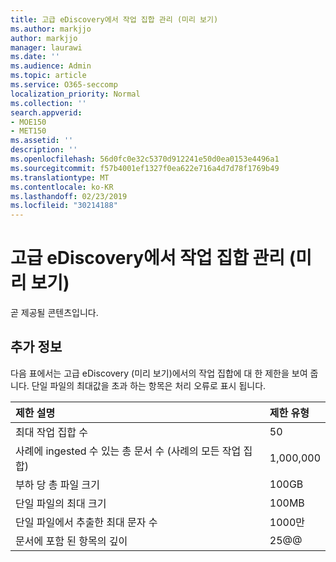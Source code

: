 ```yaml
---
title: 고급 eDiscovery에서 작업 집합 관리 (미리 보기)
ms.author: markjjo
author: markjjo
manager: laurawi
ms.date: ''
ms.audience: Admin
ms.topic: article
ms.service: O365-seccomp
localization_priority: Normal
ms.collection: ''
search.appverid:
- MOE150
- MET150
ms.assetid: ''
description: ''
ms.openlocfilehash: 56d0fc0e32c5370d912241e50d0ea0153e4496a1
ms.sourcegitcommit: f57b4001ef1327f0ea622e716a4d7d78f1769b49
ms.translationtype: MT
ms.contentlocale: ko-KR
ms.lasthandoff: 02/23/2019
ms.locfileid: "30214188"
---
```

# <a name="manage-working-sets-in-advanced-ediscovery-preview"></a>고급 eDiscovery에서 작업 집합 관리 (미리 보기)  

곧 제공될 콘텐츠입니다.

## <a name="more-information"></a>추가 정보

다음 표에서는 고급 eDiscovery (미리 보기)에서의 작업 집합에 대 한 제한을 보여 줍니다.  단일 파일의 최대값을 초과 하는 항목은 처리 오류로 표시 됩니다.
    
  |**제한 설명**|**제한 유형**|
  |:-----|:-----|
  |최대 작업 집합 수  <br/> |50  <br/> |
  |사례에 ingested 수 있는 총 문서 수 (사례의 모든 작업 집합)  <br/> |1,000,000  <br/> |
  |부하 당 총 파일 크기  <br/> |100GB  <br/> |
  |단일 파일의 최대 크기   <br/> |100MB  <br/> |
  |단일 파일에서 추출한 최대 문자 수  <br/> |1000만  <br/> |
  |문서에 포함 된 항목의 깊이  <br/> |25@@  <br/> |
  

